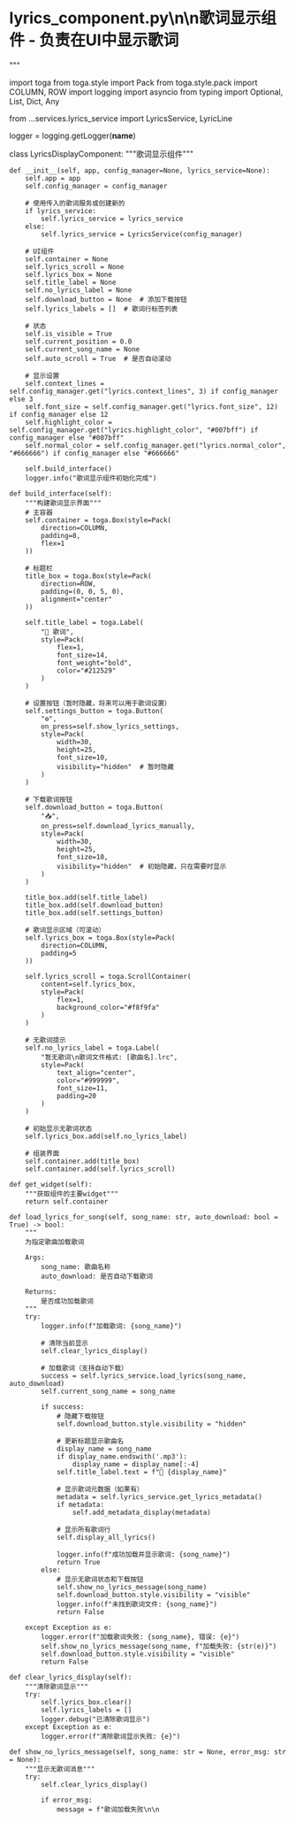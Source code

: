 # lyrics_component.py\n\n歌词显示组件 - 负责在UI中显示歌词
"""

import toga
from toga.style import Pack
from toga.style.pack import COLUMN, ROW
import logging
import asyncio
from typing import Optional, List, Dict, Any

from ...services.lyrics_service import LyricsService, LyricLine

logger = logging.getLogger(__name__)


class LyricsDisplayComponent:
    """歌词显示组件"""
    
    def __init__(self, app, config_manager=None, lyrics_service=None):
        self.app = app
        self.config_manager = config_manager
        
        # 使用传入的歌词服务或创建新的
        if lyrics_service:
            self.lyrics_service = lyrics_service
        else:
            self.lyrics_service = LyricsService(config_manager)
        
        # UI组件
        self.container = None
        self.lyrics_scroll = None
        self.lyrics_box = None
        self.title_label = None
        self.no_lyrics_label = None
        self.download_button = None  # 添加下载按钮
        self.lyrics_labels = []  # 歌词行标签列表
        
        # 状态
        self.is_visible = True
        self.current_position = 0.0
        self.current_song_name = None
        self.auto_scroll = True  # 是否自动滚动
        
        # 显示设置
        self.context_lines = self.config_manager.get("lyrics.context_lines", 3) if config_manager else 3
        self.font_size = self.config_manager.get("lyrics.font_size", 12) if config_manager else 12
        self.highlight_color = self.config_manager.get("lyrics.highlight_color", "#007bff") if config_manager else "#007bff"
        self.normal_color = self.config_manager.get("lyrics.normal_color", "#666666") if config_manager else "#666666"
        
        self.build_interface()
        logger.info("歌词显示组件初始化完成")
    
    def build_interface(self):
        """构建歌词显示界面"""
        # 主容器
        self.container = toga.Box(style=Pack(
            direction=COLUMN,
            padding=8,
            flex=1
        ))
        
        # 标题栏
        title_box = toga.Box(style=Pack(
            direction=ROW,
            padding=(0, 0, 5, 0),
            alignment="center"
        ))
        
        self.title_label = toga.Label(
            "🎵 歌词",
            style=Pack(
                flex=1,
                font_size=14,
                font_weight="bold",
                color="#212529"
            )
        )
        
        # 设置按钮（暂时隐藏，将来可以用于歌词设置）
        self.settings_button = toga.Button(
            "⚙️",
            on_press=self.show_lyrics_settings,
            style=Pack(
                width=30,
                height=25,
                font_size=10,
                visibility="hidden"  # 暂时隐藏
            )
        )
        
        # 下载歌词按钮
        self.download_button = toga.Button(
            "📥",
            on_press=self.download_lyrics_manually,
            style=Pack(
                width=30,
                height=25,
                font_size=10,
                visibility="hidden"  # 初始隐藏，只在需要时显示
            )
        )
        
        title_box.add(self.title_label)
        title_box.add(self.download_button)
        title_box.add(self.settings_button)
        
        # 歌词显示区域（可滚动）
        self.lyrics_box = toga.Box(style=Pack(
            direction=COLUMN,
            padding=5
        ))
        
        self.lyrics_scroll = toga.ScrollContainer(
            content=self.lyrics_box,
            style=Pack(
                flex=1,
                background_color="#f8f9fa"
            )
        )
        
        # 无歌词提示
        self.no_lyrics_label = toga.Label(
            "暂无歌词\n歌词文件格式: [歌曲名].lrc",
            style=Pack(
                text_align="center",
                color="#999999",
                font_size=11,
                padding=20
            )
        )
        
        # 初始显示无歌词状态
        self.lyrics_box.add(self.no_lyrics_label)
        
        # 组装界面
        self.container.add(title_box)
        self.container.add(self.lyrics_scroll)
    
    def get_widget(self):
        """获取组件的主要widget"""
        return self.container
    
    def load_lyrics_for_song(self, song_name: str, auto_download: bool = True) -> bool:
        """
        为指定歌曲加载歌词
        
        Args:
            song_name: 歌曲名称
            auto_download: 是否自动下载歌词
            
        Returns:
            是否成功加载歌词
        """
        try:
            logger.info(f"加载歌词: {song_name}")
            
            # 清除当前显示
            self.clear_lyrics_display()
            
            # 加载歌词（支持自动下载）
            success = self.lyrics_service.load_lyrics(song_name, auto_download)
            self.current_song_name = song_name
            
            if success:
                # 隐藏下载按钮
                self.download_button.style.visibility = "hidden"
                
                # 更新标题显示歌曲名
                display_name = song_name
                if display_name.endswith('.mp3'):
                    display_name = display_name[:-4]
                self.title_label.text = f"🎵 {display_name}"
                
                # 显示歌词元数据（如果有）
                metadata = self.lyrics_service.get_lyrics_metadata()
                if metadata:
                    self.add_metadata_display(metadata)
                
                # 显示所有歌词行
                self.display_all_lyrics()
                
                logger.info(f"成功加载并显示歌词: {song_name}")
                return True
            else:
                # 显示无歌词状态和下载按钮
                self.show_no_lyrics_message(song_name)
                self.download_button.style.visibility = "visible"
                logger.info(f"未找到歌词文件: {song_name}")
                return False
                
        except Exception as e:
            logger.error(f"加载歌词失败: {song_name}, 错误: {e}")
            self.show_no_lyrics_message(song_name, f"加载失败: {str(e)}")
            self.download_button.style.visibility = "visible"
            return False
    
    def clear_lyrics_display(self):
        """清除歌词显示"""
        try:
            self.lyrics_box.clear()
            self.lyrics_labels = []
            logger.debug("已清除歌词显示")
        except Exception as e:
            logger.error(f"清除歌词显示失败: {e}")
    
    def show_no_lyrics_message(self, song_name: str = None, error_msg: str = None):
        """显示无歌词消息"""
        try:
            self.clear_lyrics_display()
            
            if error_msg:
                message = f"歌词加载失败\n\n
